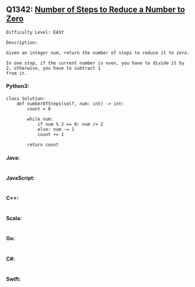 ## Q1342: [Number of Steps to Reduce a Number to Zero](https://leetcode.com/problems/number-of-steps-to-reduce-a-number-to-zero/)

```
Difficulty Level: EASY
```

```
Description:

Given an integer num, return the number of steps to reduce it to zero.

In one step, if the current number is even, you have to divide it by 2, otherwise, you have to subtract 1
from it.
```

#### Python3:

```
class Solution:
    def numberOfSteps(self, num: int) -> int:
        count = 0

        while num:
            if num % 2 == 0: num /= 2
            else: num -= 1
            count += 1

        return count
```

#### Java:

```

```

#### JavaScript:

```

```

#### C++:

```

```

#### Scala:

```

```

#### Go:

```

```

#### C#:

```

```

#### Swift:

```

```